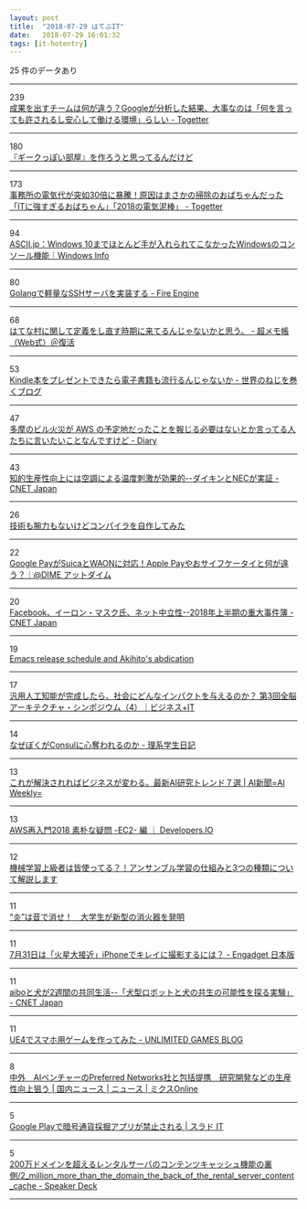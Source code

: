 ```yaml
---
layout: post
title:  "2018-07-29 はてぶIT"
date:   2018-07-29 16:01:32
tags: [it-hotentry]
---
```

25 件のデータあり

<hr><div class="row">
<div class="col-1"><span class="badge badge-pill badge-success h2">239</span></div>
<div class="col-11"><a href='https://togetter.com/li/1251175' target='_blank'>成果を出すチームは何が違う？Googleが分析した結果、大事なのは「何を言っても許されるし安心して働ける環境」らしい - Togetter</a></div>
</div>
<hr>
<div class="row">
<div class="col-1"><span class="badge badge-pill badge-success h2">180</span></div>
<div class="col-11"><a href='https://anond.hatelabo.jp/20180729015737' target='_blank'>『ギークっぽい部屋』を作ろうと思ってるんだけど</a></div>
</div>
<hr>
<div class="row">
<div class="col-1"><span class="badge badge-pill badge-success h2">173</span></div>
<div class="col-11"><a href='https://togetter.com/li/1251196' target='_blank'>事務所の電気代が突如30倍に暴騰！原因はまさかの掃除のおばちゃんだった「ITに強すぎるおばちゃん」「2018の電気泥棒」 - Togetter</a></div>
</div>
<hr>
<div class="row">
<div class="col-1"><span class="badge badge-pill badge-success h2">94</span></div>
<div class="col-11"><a href='http://ascii.jp/elem/000/001/718/1718052/' target='_blank'>ASCII.jp：Windows 10までほとんど手が入れられてこなかったWindowsのコンソール機能｜Windows Info</a></div>
</div>
<hr>
<div class="row">
<div class="col-1"><span class="badge badge-pill badge-success h2">80</span></div>
<div class="col-11"><a href='http://www.hirotsuru.com/entry/2018/07/28/225520' target='_blank'>Golangで軽量なSSHサーバを実装する - Fire Engine</a></div>
</div>
<hr>
<div class="row">
<div class="col-1"><span class="badge badge-pill badge-success h2">68</span></div>
<div class="col-11"><a href='https://www.ituki-yu2.net/entry/hatena_mura_Redefine' target='_blank'>はてな村に関して定義をし直す時期に来てるんじゃないかと思う。 - 超メモ帳（Web式）＠復活</a></div>
</div>
<hr>
<div class="row">
<div class="col-1"><span class="badge badge-pill badge-success h2">53</span></div>
<div class="col-11"><a href='http://www.nejimakiblog.com/entry/kindle-gift-present-others-ebook' target='_blank'>Kindle本をプレゼントできたら電子書籍も流行るんじゃないか - 世界のねじを巻くブログ</a></div>
</div>
<hr>
<div class="row">
<div class="col-1"><span class="badge badge-pill badge-success h2">47</span></div>
<div class="col-11"><a href='https://diary.app.ssig33.com/377' target='_blank'>多摩のビル火災が AWS の予定地だったことを報じる必要はないとか言ってる人たちに言いたいことなんですけど - Diary</a></div>
</div>
<hr>
<div class="row">
<div class="col-1"><span class="badge badge-pill badge-success h2">43</span></div>
<div class="col-11"><a href='https://japan.cnet.com/article/35123113/' target='_blank'>知的生産性向上には空調による温度刺激が効果的--ダイキンとNECが実証 - CNET Japan</a></div>
</div>
<hr>
<div class="row">
<div class="col-1"><span class="badge badge-pill badge-success h2">26</span></div>
<div class="col-11"><a href='https://qiita.com/kawakami_o3/items/a788989caeaec94dddf8' target='_blank'>技術も腕力もないけどコンパイラを自作してみた</a></div>
</div>
<hr>
<div class="row">
<div class="col-1"><span class="badge badge-pill badge-success h2">22</span></div>
<div class="col-11"><a href='https://dime.jp/genre/572432/' target='_blank'>Google PayがSuicaとWAONに対応！Apple Payやおサイフケータイと何が違う？｜@DIME アットダイム</a></div>
</div>
<hr>
<div class="row">
<div class="col-1"><span class="badge badge-pill badge-success h2">20</span></div>
<div class="col-11"><a href='https://japan.cnet.com/article/35123008/' target='_blank'>Facebook、イーロン・マスク氏、ネット中立性--2018年上半期の重大事件簿 - CNET Japan</a></div>
</div>
<hr>
<div class="row">
<div class="col-1"><span class="badge badge-pill badge-success h2">19</span></div>
<div class="col-11"><a href='https://lists.gnu.org/archive/html/emacs-devel/2018-07/msg01012.html' target='_blank'>Emacs release schedule and Akihito's abdication</a></div>
</div>
<hr>
<div class="row">
<div class="col-1"><span class="badge badge-pill badge-success h2">17</span></div>
<div class="col-11"><a href='https://www.sbbit.jp/article/cont1/35123' target='_blank'>汎用人工知能が完成したら、社会にどんなインパクトを与えるのか？ 第3回全脳アーキテクチャ・シンポジウム（4）｜ビジネス+IT</a></div>
</div>
<hr>
<div class="row">
<div class="col-1"><span class="badge badge-pill badge-success h2">14</span></div>
<div class="col-11"><a href='https://kiririmode.hatenablog.jp/entry/20180729/1532792407' target='_blank'>なぜぼくがConsulに心奪われるのか - 理系学生日記</a></div>
</div>
<hr>
<div class="row">
<div class="col-1"><span class="badge badge-pill badge-success h2">13</span></div>
<div class="col-11"><a href='https://aishinbun.com/clm/20180726/1672/' target='_blank'>これが解決されればビジネスが変わる。最新AI研究トレンド７選 | AI新聞=AI Weekly=</a></div>
</div>
<hr>
<div class="row">
<div class="col-1"><span class="badge badge-pill badge-success h2">13</span></div>
<div class="col-11"><a href='https://dev.classmethod.jp/cloud/2018-aws-re-entering-simple-question-ec2/' target='_blank'>AWS再入門2018 素朴な疑問 -EC2- 編 ｜ Developers.IO</a></div>
</div>
<hr>
<div class="row">
<div class="col-1"><span class="badge badge-pill badge-success h2">12</span></div>
<div class="col-11"><a href='https://www.codexa.net/what-is-ensemble-learning/' target='_blank'>機械学習上級者は皆使ってる？！アンサンブル学習の仕組みと3つの種類について解説します</a></div>
</div>
<hr>
<div class="row">
<div class="col-1"><span class="badge badge-pill badge-success h2">11</span></div>
<div class="col-11"><a href='http://news.tv-asahi.co.jp/news_international/articles/000047402.html' target='_blank'>“炎”は音で消せ！　大学生が新型の消火器を発明</a></div>
</div>
<hr>
<div class="row">
<div class="col-1"><span class="badge badge-pill badge-success h2">11</span></div>
<div class="col-11"><a href='https://japanese.engadget.com/2018/07/28/7-31-iphone/' target='_blank'>7月31日は「火星大接近」iPhoneでキレイに撮影するには？ - Engadget 日本版</a></div>
</div>
<hr>
<div class="row">
<div class="col-1"><span class="badge badge-pill badge-success h2">11</span></div>
<div class="col-11"><a href='https://japan.cnet.com/article/35123179/' target='_blank'>aiboと犬が2週間の共同生活--「犬型ロボットと犬の共生の可能性を探る実験」 - CNET Japan</a></div>
</div>
<hr>
<div class="row">
<div class="col-1"><span class="badge badge-pill badge-success h2">11</span></div>
<div class="col-11"><a href='http://unlimited-games.hatenablog.com/entry/2018/07/29/014835' target='_blank'>UE4でスマホ用ゲームを作ってみた - UNLIMITED GAMES BLOG</a></div>
</div>
<hr>
<div class="row">
<div class="col-1"><span class="badge badge-pill badge-success h2">8</span></div>
<div class="col-11"><a href='https://www.mixonline.jp/Article/tabid/55/artid/62169/Default.aspx' target='_blank'>中外　AIベンチャーのPreferred Networks社と包括提携　研究開発などの生産性向上狙う | 国内ニュース | ニュース | ミクスOnline</a></div>
</div>
<hr>
<div class="row">
<div class="col-1"><span class="badge badge-pill badge-success h2">5</span></div>
<div class="col-11"><a href='https://it.srad.jp/story/18/07/28/1924255/' target='_blank'>Google Playで暗号通貨採掘アプリが禁止される | スラド IT</a></div>
</div>
<hr>
<div class="row">
<div class="col-1"><span class="badge badge-pill badge-success h2">5</span></div>
<div class="col-11"><a href='https://speakerdeck.com/takumakume/2-million-more-than-the-domain-the-back-of-the-rental-server-content-cache' target='_blank'>200万ドメインを超えるレンタルサーバのコンテンツキャッシュ機能の裏側/2_million_more_than_the_domain_the_back_of_the_rental_server_content_cache - Speaker Deck</a></div>
</div>
<hr>

